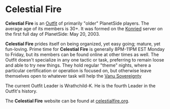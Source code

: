 # Celestial Fire

**Celestial Fire** is an [Outfit](../../terminology/Outfit.md) of primarily "older"
PlanetSide players. The average age of its members is 30+. It was formed on the
[Konried](../servers/Konried.md) server on the first full day of PlanetSide: May
20, 2003.

**Celestial Fire** prides itself on being organized, yet easy going; mature, yet
fun-loving. Prime time for **Celestial Fire** is generally 8PM-11PM EST Monday
to Friday, but its members can be found online at other times as well. The
Outfit doesn't specialize in any one tactic or task, preferring to remain loose
and able to try new things. They hold regular "theme" nights, where a particular
certification or operation is focused on, but otherwise leave themselves open to
whatever task will help the [Vanu Sovereignty](../../factions/Vanu_Sovereignty.md)

The current Outfit Leader is Wrathchild-K. He is the fourth Leader in the
Outfit's history.

The **Celestial Fire** website can be found at
[celestialfire.org](http://www.celestialfire.org/).
